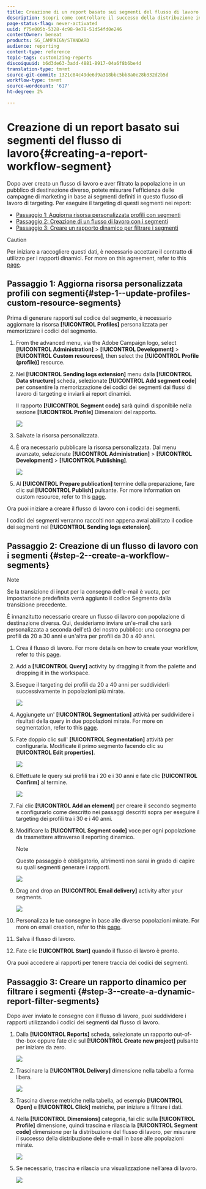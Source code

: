 ```yaml
---
title: Creazione di un report basato sui segmenti del flusso di lavoro
description: Scopri come controllare il successo della distribuzione in base ai segmenti dei flussi di lavoro nei tuoi rapporti.
page-status-flag: never-activated
uuid: f75e005b-5328-4c98-9e78-51d54fd0e246
contentOwner: beneat
products: SG_CAMPAIGN/STANDARD
audience: reporting
content-type: reference
topic-tags: customizing-reports
discoiquuid: b6d3de63-3add-4881-8917-04a6f8b6be4d
translation-type: tm+mt
source-git-commit: 1321c84c49de6d9a318bbc5bb8a0e28b332d2b5d
workflow-type: tm+mt
source-wordcount: '617'
ht-degree: 2%

---
```



# Creazione di un report basato sui segmenti del flusso di lavoro{#creating-a-report-workflow-segment}

Dopo aver creato un flusso di lavoro e aver filtrato la popolazione in un pubblico di destinazione diverso, potete misurare l&#39;efficienza delle campagne di marketing in base ai segmenti definiti in questo flusso di lavoro di targeting.
Per eseguire il targeting di questi segmenti nei report:

* [Passaggio 1: Aggiorna risorsa personalizzata profili con segmenti](#step-1--update-profiles-custom-resource-segments)
* [Passaggio 2: Creazione di un flusso di lavoro con i segmenti](#step-2--create-a-workflow-segments)
* [Passaggio 3: Creare un rapporto dinamico per filtrare i segmenti](#step-3--create-a-dynamic-report-filter-segments)

>[!CAUTION]
>Per iniziare a raccogliere questi dati, è necessario accettare il contratto di utilizzo per i rapporti dinamici.
>For more on this agreement, refer to this [page](../../reporting/using/about-dynamic-reports.md#dynamic-reporting-usage-agreement).

## Passaggio 1: Aggiorna risorsa personalizzata profili con segmenti{#step-1--update-profiles-custom-resource-segments}

Prima di generare rapporti sul codice del segmento, è necessario aggiornare la risorsa **[!UICONTROL Profiles]** personalizzata per memorizzare i codici del segmento.

1. From the advanced menu, via the Adobe Campaign logo, select **[!UICONTROL Administration]** > **[!UICONTROL Development]** > **[!UICONTROL Custom resources]**, then select the **[!UICONTROL Profile (profile)]** resource.
1. Nel **[!UICONTROL Sending logs extension]** menu dalla **[!UICONTROL Data structure]** scheda, selezionate **[!UICONTROL Add segment code]** per consentire la memorizzazione dei codici dei segmenti dai flussi di lavoro di targeting e inviarli ai report dinamici.

   Il rapporto **[!UICONTROL Segment code]** sarà quindi disponibile nella sezione **[!UICONTROL Profile]** Dimensioni del rapporto.

   ![](assets/report_segment_4.png)

1. Salvate la risorsa personalizzata.

1. È ora necessario pubblicare la risorsa personalizzata.
Dal menu avanzato, selezionate **[!UICONTROL Administration]** > **[!UICONTROL Development]** > **[!UICONTROL Publishing]**.

   ![](assets/custom_profile_7.png)

1. Al **[!UICONTROL Prepare publication]** termine della preparazione, fare clic sul **[!UICONTROL Publish]** pulsante. For more information on custom resource, refer to this [page](../../developing/using/updating-the-database-structure.md).

Ora puoi iniziare a creare il flusso di lavoro con i codici dei segmenti.

I codici dei segmenti verranno raccolti non appena avrai abilitato il codice dei segmenti nel **[!UICONTROL Sending logs extension]**.

## Passaggio 2: Creazione di un flusso di lavoro con i segmenti {#step-2--create-a-workflow-segments}

>[!NOTE]
>Se la transizione di input per la consegna dell’e-mail è vuota, per impostazione predefinita verrà aggiunto il codice Segmento dalla transizione precedente.

È innanzitutto necessario creare un flusso di lavoro con popolazione di destinazione diversa. Qui, desideriamo inviare un&#39;e-mail che sarà personalizzata a seconda dell&#39;età del nostro pubblico: una consegna per profili da 20 a 30 anni e un&#39;altra per profili da 30 a 40 anni.

1. Crea il flusso di lavoro. For more details on how to create your workflow, refer to this [page](../../automating/using/building-a-workflow.md).

1. Add a **[!UICONTROL Query]** activity by dragging it from the palette and dropping it in the workspace.

1. Esegue il targeting dei profili da 20 a 40 anni per suddividerli successivamente in popolazioni più mirate.

   ![](assets/report_segment_1.png)

1. Aggiungete un&#39; **[!UICONTROL Segmentation]** attività per suddividere i risultati della query in due popolazioni mirate. For more on segmentation, refer to this [page](../../automating/using/segmentation.md).

1. Fate doppio clic sull&#39; **[!UICONTROL Segmentation]** attività per configurarla. Modificate il primo segmento facendo clic su **[!UICONTROL Edit properties]**.

   ![](assets/report_segment_7.png)

1. Effettuate le query sui profili tra i 20 e i 30 anni e fate clic **[!UICONTROL Confirm]** al termine.

   ![](assets/report_segment_8.png)

1. Fai clic **[!UICONTROL Add an element]** per creare il secondo segmento e configurarlo come descritto nei passaggi descritti sopra per eseguire il targeting dei profili tra i 30 e i 40 anni.

1. Modificare la **[!UICONTROL Segment code]** voce per ogni popolazione da trasmettere attraverso il reporting dinamico.

   >[!NOTE]
   >Questo passaggio è obbligatorio, altrimenti non sarai in grado di capire su quali segmenti generare i rapporti.

   ![](assets/report_segment_9.png)

1. Drag and drop an **[!UICONTROL Email delivery]** activity after your segments.

   ![](assets/report_segment_3.png)

1. Personalizza le tue consegne in base alle diverse popolazioni mirate. For more on email creation, refer to this [page](../../designing/using/designing-content-in-adobe-campaign.md).

1. Salva il flusso di lavoro.

1. Fate clic **[!UICONTROL Start]** quando il flusso di lavoro è pronto.

Ora puoi accedere ai rapporti per tenere traccia dei codici dei segmenti.

## Passaggio 3: Creare un rapporto dinamico per filtrare i segmenti {#step-3--create-a-dynamic-report-filter-segments}

Dopo aver inviato le consegne con il flusso di lavoro, puoi suddividere i rapporti utilizzando i codici dei segmenti dal flusso di lavoro.

1. Dalla **[!UICONTROL Reports]** scheda, selezionate un rapporto out-of-the-box oppure fate clic sul **[!UICONTROL Create new project]** pulsante per iniziare da zero.

   ![](assets/custom_profile_18.png)
1. Trascinare la **[!UICONTROL Delivery]** dimensione nella tabella a forma libera.

   ![](assets/report_segment_5.png)

1. Trascina diverse metriche nella tabella, ad esempio **[!UICONTROL Open]** e **[!UICONTROL Click]** metriche, per iniziare a filtrare i dati.
1. Nella **[!UICONTROL Dimensions]** categoria, fai clic sulla **[!UICONTROL Profile]** dimensione, quindi trascina e rilascia la **[!UICONTROL Segment code]** dimensione per la distribuzione del flusso di lavoro, per misurare il successo della distribuzione delle e-mail in base alle popolazioni mirate.

   ![](assets/report_segment_6.png)

1. Se necessario, trascina e rilascia una visualizzazione nell’area di lavoro.

   ![](assets/report_segment_10.png)
